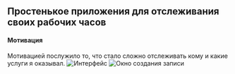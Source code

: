 ## Простенькое приложения для отслеживания своих рабочих часов
#### Мотивация
Мотивацией послужило то, что стало сложно отслеживать кому и какие услуги я оказывал.
![Интерфейс](https://github.com/user-attachments/assets/3ad9e4e7-d29d-40bf-8247-a79d4833226e)
![Окно создания записи](https://github.com/user-attachments/assets/a2a77b60-5283-4ffa-8092-cb58f5cd06d0)
